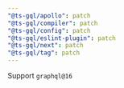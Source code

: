 ```yaml
---
"@ts-gql/apollo": patch
"@ts-gql/compiler": patch
"@ts-gql/config": patch
"@ts-gql/eslint-plugin": patch
"@ts-gql/next": patch
"@ts-gql/tag": patch
---
```


Support `graphql@16`
